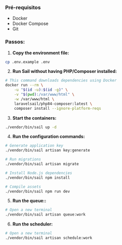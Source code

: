 ### Pré-requisitos
- Docker
- Docker Compose
- Git

### Passos:
1. **Copy the environment file:**
``` bash
cp .env.example .env
```
2. **Run Sail without having PHP/Composer installed:**
``` bash
# This command downloads dependencies using Docker
docker run --rm \
    -u "$(id -u):$(id -g)" \
    -v "$(pwd):/var/www/html" \
    -w /var/www/html \
    laravelsail/php84-composer:latest \
    composer install --ignore-platform-reqs
```
3. **Start the containers:**
``` bash
./vendor/bin/sail up -d
```
4. **Run the configuration commands:**
``` bash
# Generate application key
./vendor/bin/sail artisan key:generate

# Run migrations
./vendor/bin/sail artisan migrate

# Install Node.js dependencies
./vendor/bin/sail npm install

# Compile assets
./vendor/bin/sail npm run dev
```
5. **Run the queue::**
``` bash
# Open a new terminal
./vendor/bin/sail artisan queue:work
```
6. **Run the scheduler:**
``` bash
# Open a new terminal
./vendor/bin/sail artisan schedule:work
```

